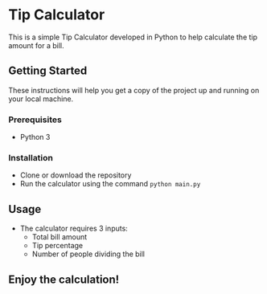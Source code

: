 # Tip Calculator

This is a simple Tip Calculator developed in Python to help calculate the tip amount for a bill.

## Getting Started

These instructions will help you get a copy of the project up and running on your local machine.

### Prerequisites

- Python 3

### Installation

- Clone or download the repository
- Run the calculator using the command `python main.py`

## Usage

- The calculator requires 3 inputs:
  - Total bill amount
  - Tip percentage
  - Number of people dividing the bill

## Enjoy the calculation!
